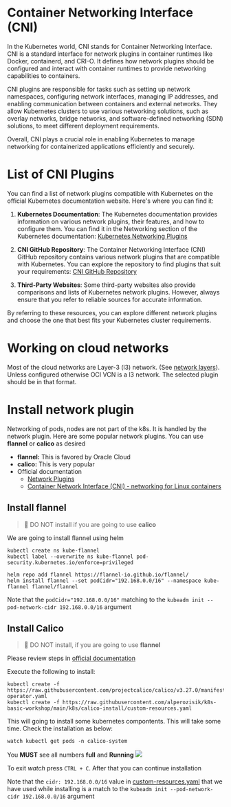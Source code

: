 # Container Networking Interface (CNI)
In the Kubernetes world, CNI stands for Container Networking Interface. CNI is a standard interface for network plugins in container runtimes like Docker, containerd, and CRI-O. It defines how network plugins should be configured and interact with container runtimes to provide networking capabilities to containers.

CNI plugins are responsible for tasks such as setting up network namespaces, configuring network interfaces, managing IP addresses, and enabling communication between containers and external networks. They allow Kubernetes clusters to use various networking solutions, such as overlay networks, bridge networks, and software-defined networking (SDN) solutions, to meet different deployment requirements.

Overall, CNI plays a crucial role in enabling Kubernetes to manage networking for containerized applications efficiently and securely.


# List of CNI Plugins
You can find a list of network plugins compatible with Kubernetes on the official Kubernetes documentation website. Here's where you can find it:

1. **Kubernetes Documentation**: The Kubernetes documentation provides information on various network plugins, their features, and how to configure them. You can find it in the Networking section of the Kubernetes documentation: [Kubernetes Networking Plugins](https://kubernetes.io/docs/concepts/cluster-administration/networking/#how-to-choose-a-networking-solution)

2. **CNI GitHub Repository**: The Container Networking Interface (CNI) GitHub repository contains various network plugins that are compatible with Kubernetes. You can explore the repository to find plugins that suit your requirements: [CNI GitHub Repository](https://github.com/containernetworking/plugins)

3. **Third-Party Websites**: Some third-party websites also provide comparisons and lists of Kubernetes network plugins. However, always ensure that you refer to reliable sources for accurate information.

By referring to these resources, you can explore different network plugins and choose the one that best fits your Kubernetes cluster requirements.

# Working on cloud networks
Most of the cloud networks are Layer-3 (l3) network. (See [network layers](https://en.wikipedia.org/wiki/Network_layer)). Unless configured otherwise OCI VCN is a l3 network. The selected plugin should be in that format.

# Install network plugin
Networking of pods, nodes are not part of the k8s. It is handled by the network plugin. Here are some popular network plugins. You can use **flannel** or **calico** as desired
- **flannel:** This is favored by Oracle Cloud
- **calico:** This is very popular
- Official documentation
    - [Network Plugins](https://kubernetes.io/docs/concepts/extend-kubernetes/compute-storage-net/network-plugins/)
    - [Container Network Interface (CNI) - networking for Linux containers](https://github.com/containernetworking/cni)

## Install flannel
> 🚨 DO NOT install if you are going to use **calico**

We are going to install flannel using helm

```shell
kubectl create ns kube-flannel
kubectl label --overwrite ns kube-flannel pod-security.kubernetes.io/enforce=privileged

helm repo add flannel https://flannel-io.github.io/flannel/
helm install flannel --set podCidr="192.168.0.0/16" --namespace kube-flannel flannel/flannel
```

Note that the `podCidr="192.168.0.0/16"` matching to the `kubeadm init --pod-network-cidr 192.168.0.0/16` argument

## Install Calico
> 🚨 DO NOT install, if you are going to use **flannel**

Please review steps in [official documentation](https://docs.tigera.io/calico/latest/getting-started/kubernetes/quickstart#install-calico)

Execute the following to install:
```shell
kubectl create -f https://raw.githubusercontent.com/projectcalico/calico/v3.27.0/manifests/tigera-operator.yaml
kubectl create -f https://raw.githubusercontent.com/alperozisik/k8s-basic-workshop/main/k8s/calico-install/custom-resources.yaml
```

This will going to install some kubernetes compontents. This will take some time. Check the installation as below:
```shell
watch kubectl get pods -n calico-system
```
You **MUST** see all numbers **full** and **Running** ![](./images/scr-13.png)

To exit *watch* press `CTRL + C`. After that you can continue installation

Note that the `cidr: 192.168.0.0/16` value in [custom-resources.yaml](../../k8s/calico-install/custom-resources.yaml) that we have used while installing is a match to the `kubeadm init --pod-network-cidr 192.168.0.0/16` argument

